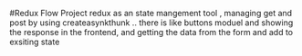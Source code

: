 #Redux Flow Project
redux as an state mangement tool , managing get and post by using createasynkthunk ..
there is like buttons moduel and showing the response in the frontend, and getting the data from the form and add to exsiting state
